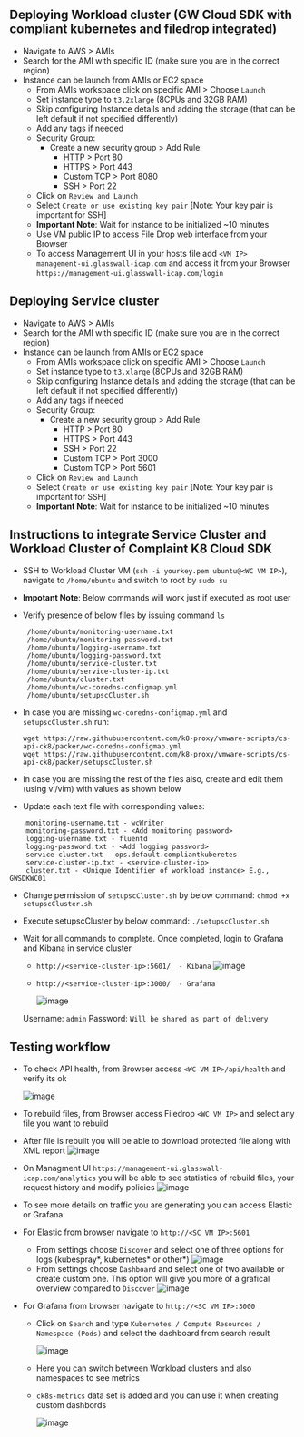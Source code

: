 ## Deploying Workload cluster (GW Cloud SDK with compliant kubernetes and filedrop integrated)

- Navigate to AWS > AMIs
- Search for the AMI with specific ID (make sure you are in the correct region)
- Instance can be launch from AMIs or EC2 space
    - From AMIs workspace click on specific AMI > Choose `Launch` 
    - Set instance type to `t3.2xlarge` (8CPUs and 32GB RAM)
    - Skip configuring Instance details and adding the storage (that can be left default if not specified differently)
    - Add any tags if needed
    - Security Group: 
      - Create a new security group > Add Rule:
        - HTTP > Port 80 
        - HTTPS > Port 443 
        - Custom TCP > Port 8080
        - SSH > Port 22
    - Click on `Review and Launch`
    - Select `Create or use existing key pair` [Note: Your key pair is important for SSH]
    - **Important Note**: Wait for instance to be initialized ~10 minutes
    - Use VM public IP to access File Drop web interface from your Browser
    - To access Management UI in your hosts file add `<VM IP> management-ui.glasswall-icap.com` and access it from your Browser `https://management-ui.glasswall-icap.com/login`

## Deploying Service cluster

- Navigate to AWS > AMIs
- Search for the AMI with specific ID (make sure you are in the correct region)
- Instance can be launch from AMIs or EC2 space
    - From AMIs workspace click on specific AMI > Choose `Launch` 
    - Set instance type to `t3.xlarge` (8CPUs and 32GB RAM)
    - Skip configuring Instance details and adding the storage (that can be left default if not specified differently)
    - Add any tags if needed
    - Security Group: 
      - Create a new security group > Add Rule:
        - HTTP > Port 80 
        - HTTPS > Port 443 
        - SSH > Port 22
        - Custom TCP > Port 3000
        - Custom TCP > Port 5601
    - Click on `Review and Launch`
    - Select `Create or use existing key pair` [Note: Your key pair is important for SSH]
    - **Important Note**: Wait for instance to be initialized ~10 minutes

## Instructions to integrate Service Cluster and Workload Cluster of Complaint K8 Cloud SDK
- SSH to Workload Cluster VM (`ssh -i yourkey.pem ubuntu@<WC VM IP>`), navigate to `/home/ubuntu` and switch to root by `sudo su`
- **Impotant Note**: Below commands will work just if executed as root user
- Verify presence of below files by issuing command `ls`
   ```
    /home/ubuntu/monitoring-username.txt
    /home/ubuntu/monitoring-password.txt
    /home/ubuntu/logging-username.txt
    /home/ubuntu/logging-password.txt
    /home/ubuntu/service-cluster.txt
    /home/ubuntu/service-cluster-ip.txt
    /home/ubuntu/cluster.txt
    /home/ubuntu/wc-coredns-configmap.yml
    /home/ubuntu/setupscCluster.sh
    ```
- In case you are missing `wc-coredns-configmap.yml` and `setupscCluster.sh` run: 
   ```
   wget https://raw.githubusercontent.com/k8-proxy/vmware-scripts/cs-api-ck8/packer/wc-coredns-configmap.yml
   wget https://raw.githubusercontent.com/k8-proxy/vmware-scripts/cs-api-ck8/packer/setupscCluster.sh
   ```
- In case you are missing the rest of the files also, create and edit them (using vi/vim) with values as shown below

- Update each text file with corresponding values:
```
    monitoring-username.txt - wcWriter
    monitoring-password.txt - <Add monitoring password>
    logging-username.txt - fluentd
    logging-password.txt - <Add logging password>
    service-cluster.txt - ops.default.compliantkuberetes
    service-cluster-ip.txt - <service-cluster-ip>
    cluster.txt - <Unique Identifier of workload instance> E.g., GWSDKWC01
```
- Change permission of `setupscCluster.sh` by below command:
    `chmod +x setupscCluster.sh`
- Execute setupscCluster by below command:
    `./setupscCluster.sh`
- Wait for all commands to complete. Once completed, login to Grafana and Kibana in service cluster
    - `http://<service-cluster-ip>:5601/  - Kibana`
        ![image](https://user-images.githubusercontent.com/70108899/116088990-afd7cb80-a6a2-11eb-96bf-31d2898b910e.png)
        
    - `http://<service-cluster-ip>:3000/  - Grafana`
    
        ![image](https://user-images.githubusercontent.com/70108899/116088330-0f81a700-a6a2-11eb-970a-a0a4fbbd4823.png)

    Username: `admin`
    Password: `Will be shared as part of delivery`
    

## Testing workflow
- To check API health, from Browser access `<WC VM IP>/api/health` and verify its ok

    ![image](https://user-images.githubusercontent.com/70108899/116484783-179c3b00-a88a-11eb-9c79-c70e10847bed.png)
  
- To rebuild files, from Browser access Filedrop `<WC VM IP>` and select any file you want to rebuild 
- After file is rebuilt you will be able to download protected file along with XML report
    ![image](https://user-images.githubusercontent.com/70108899/116483290-13225300-a887-11eb-9187-2327fc559a47.png)
- On Managment UI `https://management-ui.glasswall-icap.com/analytics` you will be able to see statistics of rebuild files, your request history and modify policies
    ![image](https://user-images.githubusercontent.com/70108899/116484583-a8264b80-a889-11eb-8cdd-e06627ddf1e8.png)
- To see more details on traffic you are generating you can access Elastic or Grafana
- For Elastic from browser navigate to `http://<SC VM IP>:5601`
   - From settings choose `Discover` and select one of three options for logs (kubespray*, kubernetes* or other*)
        ![image](https://user-images.githubusercontent.com/70108899/116484905-53370500-a88a-11eb-8477-d55c1db73519.png)
   - From settings choose `Dashboard` and select one of two available or create custom one. This option will give you more of a grafical overview compared to `Discover`
        ![image](https://user-images.githubusercontent.com/70108899/116485151-cf314d00-a88a-11eb-99d7-b5a7e1d15a91.png)
     
- For Grafana from browser navigate to `http://<SC VM IP>:3000`

   - Click on `Search` and type `Kubernetes / Compute Resources / Namespace (Pods)` and select the dashboard from search result

        ![image](https://user-images.githubusercontent.com/64204445/116515131-85c41a80-a8e9-11eb-9d98-cf26f9b6f4e4.png)
        
   - Here you can switch between Workload clusters and also namespaces to see metrics

   - `ck8s-metrics` data set is added and you can use it when creating custom dashbords
  
        ![image](https://user-images.githubusercontent.com/70108899/116485399-65fe0980-a88b-11eb-84ba-0d4e7d77c379.png)

